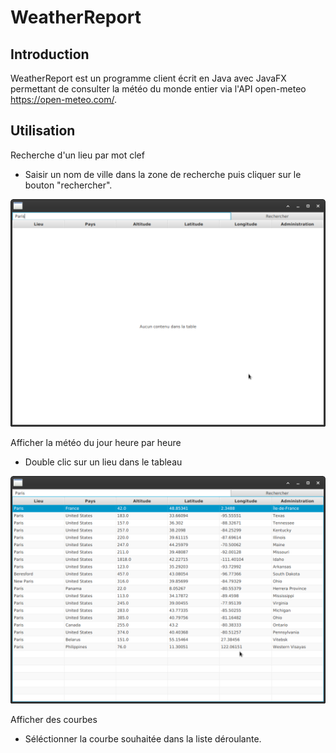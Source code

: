 # WeatherReport

## Introduction

WeatherReport est un programme client écrit en Java avec JavaFX permettant de consulter la météo du monde entier via l'API open-meteo https://open-meteo.com/.

## Utilisation

Recherche d'un lieu par mot clef 

- Saisir un nom de ville dans la zone de recherche puis cliquer sur le bouton "rechercher".

![Recherche par lieux](imgs/search_location.png)

Afficher la météo du jour heure par heure

- Double clic sur un lieu dans le tableau

![Recherche par lieux](imgs/select_location.png)

Afficher des courbes

- Séléctionner la courbe souhaitée dans la liste déroulante.
